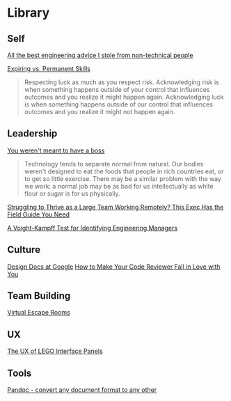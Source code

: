 # Library

## Self

[All the best engineering advice I stole from non-technical people](https://medium.com/@bellmar/all-the-best-engineering-advice-i-stole-from-non-technical-people-eb7f90ca2f5f)

[Expiring vs. Permanent Skills](https://www.collaborativefund.com/blog/expiring-vs-permanent-skills/)
> Respecting luck as much as you respect risk. Acknowledging risk is when something happens outside of your control that influences outcomes and you realize it might happen again. Acknowledging luck is when something happens outside of our control that influences outcomes and you realize it might not happen again.

## Leadership

[You weren't meant to have a boss](http://paulgraham.com/boss.html)
> Technology tends to separate normal from natural. Our bodies weren't designed to eat the foods that people in rich countries eat, or to get so little exercise. There may be a similar problem with the way we work: a normal job may be as bad for us intellectually as white flour or sugar is for us physically.

[Struggling to Thrive as a Large Team Working Remotely? This Exec Has the Field Guide You Need](https://firstround.com/review/struggling-to-thrive-as-a-large-team-working-remotely-this-exec-has-the-field-guide-you-need/)

[A Voight-Kampff Test for Identifying Engineering Managers](https://medium.com/hackernoon/a-voight-kampff-test-for-identifying-engineering-managers-bb8512c70857)

## Culture

[Design Docs at Google](https://www.industrialempathy.com/posts/design-docs-at-google/)
[How to Make Your Code Reviewer Fall in Love with You](https://mtlynch.io/code-review-love/)

## Team Building

[Virtual Escape Rooms](https://theescapegame.com/remote-adventures/)

## UX

[The UX of LEGO Interface Panels](https://www.designedbycave.co.uk/2020/LEGO-Interface-UX/)

## Tools

[Pandoc - convert any document format to any other](https://pandoc.org/index.html)

